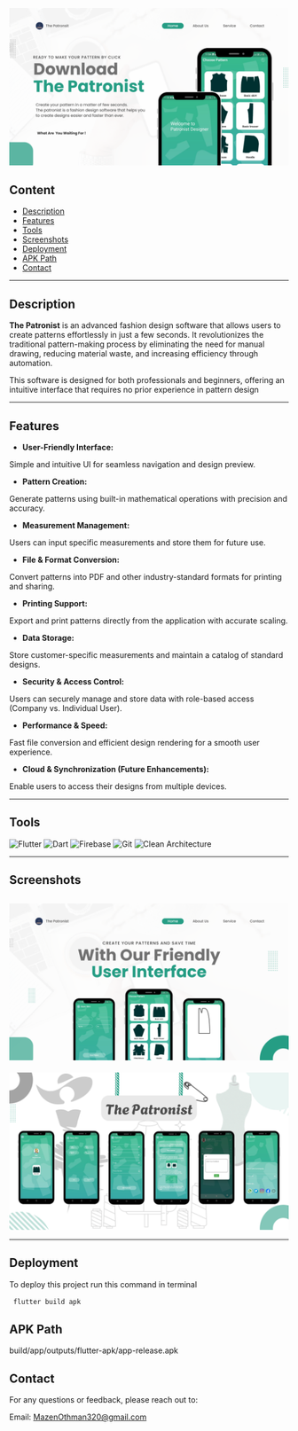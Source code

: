 <p align="center">
  <!-- Replace "screenshots/logo.jpg" with your actual logo or main image -->
  <img src="screenshots/1.png" alt="The Patronist" />
</p>

## Content
- [Description](#description)
- [Features](#features)
- [Tools](#tools)
- [Screenshots](#screenshots)
- [Deployment](#deployment)
- [APK Path](#apk-path)
- [Contact](#contact)

---

## Description
**The Patronist** is an advanced fashion design software that allows users to create patterns effortlessly in just a few seconds. It revolutionizes the traditional pattern-making process by eliminating the need for manual drawing, reducing material waste, and increasing efficiency through automation.

This software is designed for both professionals and beginners, offering an intuitive interface that requires no prior experience in pattern design

---

## Features

- **User-Friendly Interface:**

Simple and intuitive UI for seamless navigation and design preview.

- **Pattern Creation:**

Generate patterns using built-in mathematical operations with precision and accuracy.

- **Measurement Management:**

Users can input specific measurements and store them for future use.

- **File & Format Conversion:**

Convert patterns into PDF and other industry-standard formats for printing and sharing.

- **Printing Support:**

Export and print patterns directly from the application with accurate scaling.

- **Data Storage:**

Store customer-specific measurements and maintain a catalog of standard designs.

- **Security & Access Control:**

Users can securely manage and store data with role-based access (Company vs. Individual User).

- **Performance & Speed:**

Fast file conversion and efficient design rendering for a smooth user experience.

- **Cloud & Synchronization (Future Enhancements):**

Enable users to access their designs from multiple devices.

---

## Tools
![Flutter](https://img.shields.io/badge/Flutter-%2302569B.svg?style=for-the-badge&logo=Flutter&logoColor=white)
![Dart](https://img.shields.io/badge/Dart-%230175C2.svg?style=for-the-badge&logo=Dart&logoColor=white)
![Firebase](https://img.shields.io/badge/Firebase-%23FF5722.svg?style=for-the-badge&logo=Firebase&logoColor=white)
![Git](https://img.shields.io/badge/Git-%23F05033.svg?style=for-the-badge&logo=Git&logoColor=white)
![Clean Architecture](https://img.shields.io/badge/Clean_Architecture-%2300B2A0.svg?style=for-the-badge&logo=architectural&logoColor=white)

---

## Screenshots

<!-- Replace these with your actual screenshots -->
![Screenshot 1](screenshots/2.png)
---
![Screenshot 2](screenshots/3.png)

---

## Deployment

To deploy this project run this command in terminal

```bash
 flutter build apk
```

## APK Path 
build/app/outputs/flutter-apk/app-release.apk


## Contact
For any questions or feedback, please reach out to:

Email: MazenOthman320@gmail.com

